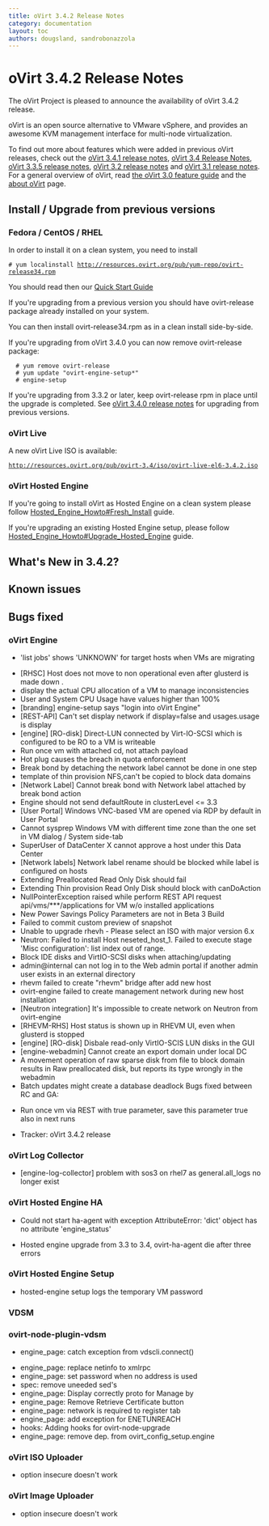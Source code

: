```yaml
---
title: oVirt 3.4.2 Release Notes
category: documentation
layout: toc
authors: dougsland, sandrobonazzola
---
```


# oVirt 3.4.2 Release Notes

The oVirt Project is pleased to announce the availability of oVirt 3.4.2 release.

oVirt is an open source alternative to VMware vSphere, and provides an awesome KVM management interface for multi-node virtualization.

To find out more about features which were added in previous oVirt releases, check out the [oVirt 3.4.1 release notes](/develop/release-management/releases/3.4.1/), [oVirt 3.4 Release Notes](/develop/release-management/releases/3.4/), [oVirt 3.3.5 release notes](/develop/release-management/releases/3.3.5/), [oVirt 3.2 release notes](/develop/release-management/releases/3.2/) and [oVirt 3.1 release notes](/develop/release-management/releases/3.1/). For a general overview of oVirt, read [the oVirt 3.0 feature guide](/develop/release-management/releases/3.0/feature-guide/) and the [about oVirt](/community/about.html) page.

## Install / Upgrade from previous versions

### Fedora / CentOS / RHEL

In order to install it on a clean system, you need to install

`# yum localinstall `[`http://resources.ovirt.org/pub/yum-repo/ovirt-release34.rpm`](http://resources.ovirt.org/pub/yum-repo/ovirt-release34.rpm)

You should read then our [Quick Start Guide](/documentation/quickstart/quickstart-guide/)

If you're upgrading from a previous version you should have ovirt-release package already installed on your system.

You can then install ovirt-release34.rpm as in a clean install side-by-side.

If you're upgrading from oVirt 3.4.0 you can now remove ovirt-release package:

      # yum remove ovirt-release
      # yum update "ovirt-engine-setup*"
      # engine-setup

If you're upgrading from 3.3.2 or later, keep ovirt-release rpm in place until the upgrade is completed. See [oVirt 3.4.0 release notes](/develop/release-management/releases/3.4/) for upgrading from previous versions.

### oVirt Live

A new oVirt Live ISO is available:

[`http://resources.ovirt.org/pub/ovirt-3.4/iso/ovirt-live-el6-3.4.2.iso`](http://resources.ovirt.org/pub/ovirt-3.4/iso/ovirt-live-el6-3.4.2.iso)

### oVirt Hosted Engine

If you're going to install oVirt as Hosted Engine on a clean system please follow [Hosted_Engine_Howto#Fresh_Install](/documentation/how-to/hosted-engine/#fresh-install) guide.

If you're upgrading an existing Hosted Engine setup, please follow [Hosted_Engine_Howto#Upgrade_Hosted_Engine](/documentation/how-to/hosted-engine/#upgrade-hosted-engine) guide.

## What's New in 3.4.2?

## Known issues

## Bugs fixed

### oVirt Engine

* 'list jobs' shows 'UNKNOWN' for target hosts when VMs are migrating
 - [RHSC] Host does not move to non operational even after glusterd is made down .
 - display the actual CPU allocation of a VM to manage inconsistencies
 - User and System CPU Usage have values higher than 100%
 - [branding] engine-setup says "login into oVirt Engine"
 - [REST-API] Can't set display network if display=false and usages.usage is display
 - [engine] [RO-disk] Direct-LUN connected by Virt-IO-SCSI which is configured to be RO to a VM is writeable
 - Run once vm with attached cd, not attach payload
 - Hot plug causes the breach in quota enforcement
 - Break bond by detaching the network label cannot be done in one step
 - template of thin provision NFS,can't be copied to block data domains
 - [Network Label] Cannot break bond with Network label attached by break bond action
 - Engine should not send defaultRoute in clusterLevel <= 3.3
 - [User Portal] Windows VNC-based VM are opened via RDP by default in User Portal
 - Cannot sysprep Windows VM with different time zone than the one set in VM dialog / System side-tab
 - SuperUser of DataCenter X cannot approve a host under this Data Center
 - [Network labels] Network label rename should be blocked while label is configured on hosts
 - Extending Preallocated Read Only Disk should fail
 - Extending Thin provision Read Only Disk should block with canDoAction
 - NullPointerException raised while perform REST API request api/vms/\*\*\*/applications for VM w/o installed applications
 - New Power Savings Policy Parameters are not in Beta 3 Build
 - Failed to commit custom preview of snapshot
 - Unable to upgrade rhevh - Please select an ISO with major version 6.x
 - Neutron: Failed to install Host neseted_host_1. Failed to execute stage 'Misc configuration': list index out of range.
 - Block IDE disks and VirtIO-SCSI disks when attaching/updating
 - admin@internal can not log in to the Web admin portal if another admin user exists in an external directory
 - rhevm failed to create "rhevm" bridge after add new host
 - ovirt-engine failed to create management network during new host installation
 - [Neutron integration] It's impossible to create network on Neutron from ovirt-engine
 - [RHEVM-RHS] Host status is shown up in RHEVM UI, even when glusterd is stopped
 - [engine] [RO-disk] Disbale read-only VirtIO-SCIS LUN disks in the GUI
 - [engine-webadmin] Cannot create an export domain under local DC
 - A movement operation of raw sparse disk from file to block domain results in Raw preallocated disk, but reports its type wrongly in the webadmin
 - Batch updates might create a database deadlock
 Bugs fixed between RC and GA:

* Run once vm via REST with <pause>true</pause> parameter, save this parameter true also in next runs
 - Tracker: oVirt 3.4.2 release

### oVirt Log Collector

* [engine-log-collector] problem with sos3 on rhel7 as general.all_logs no longer exist

### oVirt Hosted Engine HA

* Could not start ha-agent with exception AttributeError: 'dict' object has no attribute 'engine_status'
 - Hosted engine upgrade from 3.3 to 3.4, ovirt-ha-agent die after three errors

### oVirt Hosted Engine Setup

* hosted-engine setup logs the temporary VM password

### VDSM

### ovirt-node-plugin-vdsm

* engine_page: catch exception from vdscli.connect()
 - engine_page: replace netinfo to xmlrpc
 - engine_page: set password when no address is used
 - spec: remove uneeded sed's
 - engine_page: Display correctly proto for Manage by
 - engine_page: Remove Retrieve Certificate button
 - engine_page: network is required to register tab
 - engine_page: add exception for ENETUNREACH
 - hooks: Adding hooks for ovirt-node-upgrade
 - engine_page: remove dep. from ovirt_config_setup.engine

### oVirt ISO Uploader

* option insecure doesn't work

### oVirt Image Uploader

* option insecure doesn't work

